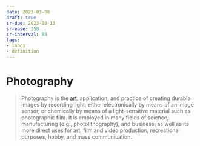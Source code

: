 ```yaml
---
date: 2023-03-08
draft: true
sr-due: 2023-08-13
sr-ease: 250
sr-interval: 88
tags:
- inbox
- definition
---
```


# Photography

> Photography is the [art](./art.md), application, and practice of creating durable
> images by recording light, either electronically by means of an image sensor,
> or chemically by means of a light-sensitive material such as photographic
> film. It is employed in many fields of science, manufacturing (e.g.,
> photolithography), and business, as well as its more direct uses for art, film
> and video production, recreational purposes, hobby, and mass communication.